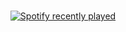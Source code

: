 

###

<div align="left">
</div>



<div align="center">
  <a href="https://open.spotify.com/user/ishkuhcampos18">
    <img src="https://spotify-recently-played-readme.vercel.app/api?user=ishkuhcampos18&count=5&unique=false" alt="Spotify recently played"  />
  </a>
</div>

###
